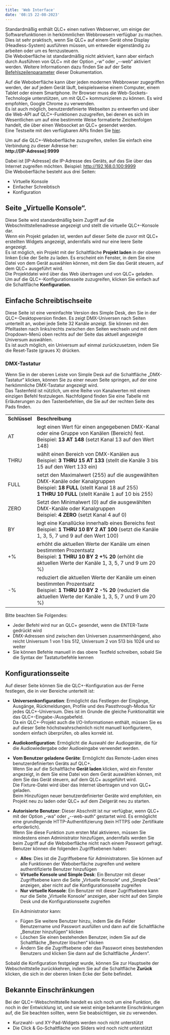 ```yaml
---
title: 'Web Interface'
date: '08:15 22-08-2023'
---
```


Standardmäßig enthält QLC+ einen nativen Webserver, um einige der Softwarefunktionen in herkömmlichen Webbrowsern verfügbar zu machen.  
Dies ist sehr praktisch, wenn Sie QLC+ auf einem Gerät ohne Display (Headless-System) ausführen müssen, um entweder eigenständig zu arbeiten oder um es fernzusteuern.  
Die Weboberfläche ist standardmäßig nicht aktiviert, kann aber einfach durch Ausführen von QLC+ mit der Option „-w“ oder „--web“ aktiviert werden. Weitere Informationen dazu finden Sie auf der Seite [Befehlszeilenparameter](../command-line-parameters) dieser Dokumentation.

Auf die Weboberfläche kann über jeden modernen Webbrowser zugegriffen werden, der auf jedem Gerät läuft, beispielsweise einem Computer, einem Tablet oder einem Smartphone. Ihr Browser muss die Web-Sockets-Technologie unterstützen, um mit QLC+ kommunizieren zu können. Es wird empfohlen, Google Chrome zu verwenden.  
Es ist auch möglich, benutzerdefinierte Webseiten zu entwerfen und über die Web-API auf QLC+-Funktionen zuzugreifen, bei denen es sich im Wesentlichen um auf eine bestimmte Weise formatierte Zeichenfolgen handelt, die über einen Websocket an QLC+ gesendet werden.  
Eine Testseite mit den verfügbaren APIs finden Sie [hier](https://www.qlcplus.org/Test_Web_API.html).

Um auf die QLC+-Weboberfläche zuzugreifen, stellen Sie einfach eine Verbindung zu dieser Adresse her:  
**http://\[IP-Adresse\]:9999**  

Dabei ist \[IP-Adresse\] die IP-Adresse des Geräts, auf das Sie über das Internet zugreifen möchten. Beispiel: http://192.168.0.100:9999  
Die Weboberfläche besteht aus drei Seiten:

* Virtuelle Konsole
* Einfacher Schreibtisch
* Konfiguration

Seite „Virtuelle Konsole“.
--------------------

Diese Seite wird standardmäßig beim Zugriff auf die Webschnittstellenadresse angezeigt und stellt die virtuelle QLC+-Konsole dar.  
Wenn ein Projekt geladen ist, werden auf dieser Seite die zuvor mit QLC+ erstellten Widgets angezeigt, andernfalls wird nur eine leere Seite angezeigt.  
Es ist möglich, ein Projekt mit der Schaltfläche **Projekt laden** in der oberen linken Ecke der Seite zu laden. Es erscheint ein Fenster, in dem Sie eine Datei von dem Gerät auswählen können, mit dem Sie das Gerät steuern, auf dem QLC+ ausgeführt wird.  
Die Projektdatei wird über das Web übertragen und von QLC+ geladen.  
Um auf die QLC+-Konfigurationsseite zuzugreifen, klicken Sie einfach auf die Schaltfläche **Konfiguration**.

Einfache Schreibtischseite
----------------

Diese Seite ist eine vereinfachte Version des Simple Desk, den Sie in der QLC+-Desktopversion finden. Es zeigt DMX-Universen nach Seiten unterteilt an, wobei jede Seite 32 Kanäle anzeigt. Sie können mit den Pfeiltasten nach links/rechts zwischen den Seiten wechseln und mit dem Dropdown-Menü oben rechts auf der Seite das aktuell angezeigte Universum auswählen.  
Es ist auch möglich, ein Universum auf einmal zurückzusetzen, indem Sie die Reset-Taste (graues X) drücken.  

### DMX-Tastatur

Wenn Sie in der oberen Leiste von Simple Desk auf die Schaltfläche „DMX-Tastatur“ klicken, können Sie zu einer neuen Seite springen, auf der eine herkömmliche DMX-Tastatur angezeigt wird.  
Das Tastenfeld ist nützlich, um eine Reihe von Kanalwerten mit einem einzigen Befehl festzulegen. Nachfolgend finden Sie eine Tabelle mit Erläuterungen zu den Tastenbefehlen, die Sie auf der rechten Seite des Pads finden.  


|     |     |
| --- | --- |
| **Schlüssel** | **Beschreibung** |
| AT | legt einen Wert für einen angegebenen DMX-Kanal oder eine Gruppe von Kanälen (Bereich) fest.  <br>Beispiel: **13 AT 148** (setzt Kanal 13 auf den Wert 148) |
| THRU | wählt einen Bereich von DMX-Kanälen aus <br>Beispiel: **3 THRU 15 AT 133** (stellt die Kanäle 3 bis 15 auf den Wert 133 ein) |
| FULL | setzt den Maximalwert (255) auf die ausgewählten DMX-Kanäle oder Kanalgruppen <br>Beispiel: **18 FULL** (stellt Kanal 18 auf 255) <br>**1 THRU 10 FULL** (stellt Kanäle 1 auf 10 bis 255) |
| ZERO | Setzt den Minimalwert (0) auf die ausgewählten DMX-Kanäle oder Kanalgruppen <br>Beispiel: **4 ZERO** (setzt Kanal 4 auf 0) |
| BY | legt eine Kanallücke innerhalb eines Bereichs fest <br>Beispiel: **1 THRU 10 BY 2 AT 100** (setzt die Kanäle 1, 3, 5, 7 und 9 auf den Wert 100) |
| +% | erhöht die aktuellen Werte der Kanäle um einen bestimmten Prozentsatz <br>Beispiel: **1 THRU 10 BY 2 +% 20** (erhöht die aktuellen Werte der Kanäle 1, 3, 5, 7 und 9 um 20 %) |
| -% | reduziert die aktuellen Werte der Kanäle um einen bestimmten Prozentsatz <br>Beispiel: **1 THRU 10 BY 2 -% 20** (reduziert die aktuellen Werte der Kanäle 1, 3, 5, 7 und 9 um 20 %) |


Bitte beachten Sie Folgendes:

* Jeder Befehl wird nur an QLC+ gesendet, wenn die ENTER-Taste gedrückt wird
* DMX-Adressen sind zwischen den Universen zusammenhängend, also reicht Universum 1 von 1 bis 512, Universum 2 von 513 bis 1024 und so weiter
* Sie können Befehle manuell in das obere Textfeld schreiben, sobald Sie die Syntax der Tastaturbefehle kennen

Konfigurationsseite
-------------------

Auf dieser Seite können Sie die QLC+-Konfiguration aus der Ferne festlegen, die in vier Bereiche unterteilt ist:

* **Universenkonfiguration**: Ermöglicht das Festlegen der Eingänge, Ausgänge, Rückmeldungen, Profile und des Passthrough-Modus für jedes QLC+-Universum. Dies ist im Grunde die gleiche Funktionalität wie das QLC+-Eingabe-/Ausgabefeld.  
    Da ein QLC+-Projekt auch die I/O-Informationen enthält, müssen Sie es auf dieser Seite höchstwahrscheinlich nicht manuell konfigurieren, sondern einfach überprüfen, ob alles korrekt ist.  

* **Audiokonfiguration**: Ermöglicht die Auswahl der Audiogeräte, die für die Audiowiedergabe oder Audioeingabe verwendet werden.  

* **Vom Benutzer geladene Geräte**: Ermöglicht das Remote-Laden eines benutzerdefinierten Geräts auf QLC+.  
    Wenn Sie auf die Schaltfläche **Gerät laden** klicken, wird ein Fenster angezeigt, in dem Sie eine Datei von dem Gerät auswählen können, mit dem Sie das Gerät steuern, auf dem QLC+ ausgeführt wird.  
    Die Fixture-Datei wird über das Internet übertragen und von QLC+ geladen.  
    Beim Hinzufügen neuer benutzerdefinierter Geräte wird empfohlen, ein Projekt neu zu laden oder QLC+ auf dem Zielgerät neu zu starten.  

* **Autorisierte Benutzer**: Dieser Abschnitt ist nur verfügbar, wenn QLC+ mit der Option „-wa“ oder „--web-auth“ gestartet wird. Es ermöglicht eine grundlegende HTTP-Authentifizierung (kein HTTPS oder Zertifikate erforderlich).  
    Wenn Sie diese Funktion zum ersten Mal aktivieren, müssen Sie mindestens einen Administrator hinzufügen, andernfalls werden Sie beim Zugriff auf die Weboberfläche nicht nach einem Passwort gefragt.  
    Benutzer können die folgenden Zugriffsebenen haben:

    * **Alles**: Dies ist die Zugriffsebene für Administratoren. Sie können auf alle Funktionen der Weboberfläche zugreifen und weitere authentifizierte Benutzer hinzufügen
    * **Virtuelle Konsole und Simple Desk**: Ein Benutzer mit dieser Zugriffsebene kann die Seite „Virtuelle Konsole“ und „Simple Desk“ anzeigen, aber nicht auf die Konfigurationsseite zugreifen
    * **Nur virtuelle Konsole**: Ein Benutzer mit dieser Zugriffsebene kann nur die Seite „Virtuelle Konsole“ anzeigen, aber nicht auf den Simple Desk und die Konfigurationsseite zugreifen

    Ein Administrator kann:
    * Fügen Sie weitere Benutzer hinzu, indem Sie die Felder Benutzername und Passwort ausfüllen und dann auf die Schaltfläche „Benutzer hinzufügen“ klicken
    * Löschen Sie einen bestehenden Benutzer, indem Sie auf die Schaltfläche „Benutzer löschen“ klicken
    * Ändern Sie die Zugriffsebene oder das Passwort eines bestehenden Benutzers und klicken Sie dann auf die Schaltfläche „Ändern“.

Sobald die Konfiguration festgelegt wurde, können Sie zur Hauptseite der Webschnittstelle zurückkehren, indem Sie auf die Schaltfläche **Zurück** klicken, die sich in der oberen linken Ecke der Seite befindet.

Bekannte Einschränkungen
-----------------

Bei der QLC+-Webschnittstelle handelt es sich noch um eine Funktion, die noch in der Entwicklung ist, und sie weist einige bekannte Einschränkungen auf, die Sie beachten sollten, wenn Sie beabsichtigen, sie zu verwenden.

* Kurzwahl- und XY-Pad-Widgets werden noch nicht unterstützt
* Die Click & Go-Schaltfläche von Sliders wird noch nicht unterstützt